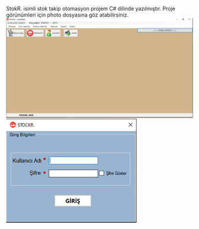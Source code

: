 StokR. isimli stok takip otomasyon projem
C# dilinde yazılmıştır.
Proje görünümleri için photo dosyasına göz atabilirsiniz.
![](https://github.com/oguzcihan/StockR/blob/main/Photo/Anamenü.png)
![](https://github.com/oguzcihan/StockR/blob/main/Photo/Giriş.png)
